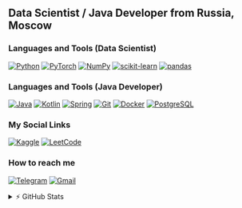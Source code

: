 ## Data Scientist / Java Developer from Russia, Moscow

### Languages and Tools (Data Scientist)
[![Python](https://img.shields.io/badge/-python-090909?style=for-the-badge&logo=python)](https://github.com/AMRPH)
[![PyTorch](https://img.shields.io/badge/-Pytorch-090909?style=for-the-badge&logo=pytorch)](https://github.com/AMRPH)
[![NumPy](https://img.shields.io/badge/-NumPy-090909?style=for-the-badge&logo=NumPy)](https://github.com/AMRPH)
[![scikit-learn](https://img.shields.io/badge/-scikitlearn-090909?style=for-the-badge&logo=scikitlearn)](https://github.com/AMRPH)
[![pandas](https://img.shields.io/badge/-pandas-090909?style=for-the-badge&logo=pandas)](https://github.com/AMRPH)

### Languages and Tools (Java Developer)
[![Java](https://img.shields.io/badge/-Java-090909?style=for-the-badge&logo=java)](https://github.com/AMRPH)
[![Kotlin](https://img.shields.io/badge/-Kotlin-090909?style=for-the-badge&logo=Kotlin)](https://github.com/AMRPH)
[![Spring](https://img.shields.io/badge/-Spring-090909?style=for-the-badge&logo=Spring)](https://github.com/AMRPH)
[![Git](https://img.shields.io/badge/-git-090909?style=for-the-badge&logo=Git)](https://github.com/AMRPH)
[![Docker](https://img.shields.io/badge/-Docker-090909?style=for-the-badge&logo=Docker)](https://github.com/AMRPH)
[![PostgreSQL](https://img.shields.io/badge/-sql-090909?style=for-the-badge&logo=PostgreSQL)](https://github.com/AMRPH)

### My Social Links
[![Kaggle](https://img.shields.io/badge/-Kaggle-090909?style=for-the-badge&logo=kaggle)](https://www.kaggle.com/shidlovskiy)
[![LeetCode](https://img.shields.io/badge/-LeetCode-090909?style=for-the-badge&logo=leetcode)](https://leetcode.com/AMRPH/)

### How to reach me
[![Telegram](https://img.shields.io/badge/-Telegram-090909?style=for-the-badge&logo=telegram)](https://t.me/shdlvvv)
[![Gmail](https://img.shields.io/badge/-gmail-090909?style=for-the-badge&logo=gmail)](mailto:shiidlovskiy@gmail.com)

<details>
<summary>⚡ GitHub Stats</summary>

  [![Top Languages](https://github-readme-stats.vercel.app/api/top-langs/?username=e0xextazy&layout=compact&theme=tokyonight)](https://github.com/e0xextazy)
  
  [![e0xextazy's github stats](https://github-readme-stats.vercel.app/api?username=e0xextazy&show_icons=true?count_private=true&theme=tokyonight)](https://github.com/e0xextazy)

</details>
